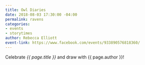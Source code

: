 ```yaml
---
title: Owl Diaries
date: 2018-08-03 17:30:00 -04:00
permalink: ravens
categories:
- events
- storytimes
author: Rebecca Elliott
event-link: https://www.facebook.com/events/933890576818360/
---
```


Celebrate *{{ page.title }}* and draw with {{ page.author }}!
